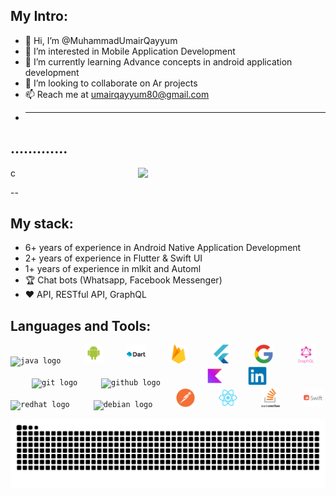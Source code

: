 
## My Intro:
- 👋 Hi, I’m @MuhammadUmairQayyum
- 👀 I’m interested in Mobile Application Development
- 🌱 I’m currently learning Advance concepts in android application development
- 💞️ I’m looking to collaborate on Ar projects
- 📫 Reach me at umairqayyum80@gmail.com
- **************************************************
  



.............
  ---------



<img align="right" src="https://octodex.github.com/images/welcometocat.png" width="300">

c

--



## My stack:

- 6+ years of experience in Android Native Application Development
- 2+ years of experience in Flutter & Swift UI
- 1+ years of experience in mlkit and Automl
- 🏆 Chat bots (Whatsapp, Facebook Messenger)
- ❤️ API, RESTful API, GraphQL





  

## Languages and Tools:
<div align="left">
 <code><img src="https://cdn.jsdelivr.net/gh/devicons/devicon/icons/java/java-original.svg" height="30" alt="java logo"  /></code>
  <img width="30" />
  <code><img src= "https://github.com/devicons/devicon/blob/v2.16.0/icons/android/android-original-wordmark.svg" height="30" alt="Android logo"  /></code>
  <img width="30" />
  <code><img src="https://github.com/devicons/devicon/blob/v2.16.0/icons/dart/dart-original-wordmark.svg" height="30" alt="react logo"  /></code>
  <img width="30" />
  <code><img src="https://github.com/devicons/devicon/blob/v2.16.0/icons/firebase/firebase-original.svg" height="30" alt="html5 logo"  /></code>
  <img width="30" />
  <code><img src="https://github.com/devicons/devicon/blob/v2.16.0/icons/flutter/flutter-original.svg" height="30" alt="Flutter logo"  /></code>
 
  <img width="30" />
  <code><img src="https://github.com/devicons/devicon/blob/v2.16.0/icons/google/google-original.svg" height="30" alt="Google  logo"  /></code>
  <img width="30" />
  <code><img src="https://github.com/devicons/devicon/blob/v2.16.0/icons/graphql/graphql-plain-wordmark.svg" height="30" alt="docker logo"  /></code>
  <img width="30" />
  <code><img src="https://cdn.jsdelivr.net/gh/devicons/devicon/icons/git/git-original.svg" height="30" alt="git logo"  /></code>
  <img width="30" />
  <code><img src="https://skillicons.dev/icons?i=github" height="50" alt="github logo"  /></code>
  <img width="30" />
  
  <img width="30" />
  <code><img src="https://github.com/devicons/devicon/blob/v2.16.0/icons/kotlin/kotlin-original.svg" height="30" alt="postgresql logo"  /></code>
  <img width="30" />
  <code><img src="https://github.com/devicons/devicon/blob/v2.16.0/icons/linkedin/linkedin-original.svg" height="30" alt="raspberrypi logo"  /></code>
  <img width="30" />
  <code><img src="https://cdn.jsdelivr.net/gh/devicons/devicon/icons/redhat/redhat-original.svg" height="30" alt="redhat logo"  /></code>
  <img width="30" />
  <code><img src="https://cdn.jsdelivr.net/gh/devicons/devicon/icons/debian/debian-original.svg" height="30" alt="debian logo"  /></code>
  <!--   <img width="12" /> -->
  <!-- <code><img src="https://img.shields.io/badge/Socket.io-010101?logo=socketdotio&logoColor=white&style=for-the-badge" height="30" alt="socketio logo"  /></code> -->
  <img width="30" />
  <code><img src="https://github.com/devicons/devicon/blob/v2.16.0/icons/postman/postman-original.svg" height="30" alt="ubuntu logo"  /></code>
  <img width="30" />
  <code><img src="https://github.com/devicons/devicon/blob/v2.16.0/icons/react/react-original.svg" height="30" alt="react logo"  /></code>
  <img width="30" />
  <code><img src="https://github.com/devicons/devicon/blob/v2.16.0/icons/stackoverflow/stackoverflow-original-wordmark.svg" height="30" alt="webpack logo"  /></code>

  <img width="30" />
  <code><img src="https://github.com/devicons/devicon/blob/v2.16.0/icons/swift/swift-original-wordmark.svg" height="30" alt="webpack logo"  /></code>
</div>

 

  
![Snake animation](https://raw.githubusercontent.com/taozhi8833998/taozhi8833998/output/github-contribution-grid-snake-dark.svg)

<!---
MuhammadUmairQayyum/MuhammadUmairQayyum is a ✨ special ✨ repository because its `README.md` (this file) appears on your GitHub profile.
You can click the Preview link to take a look at your changes.
--->

